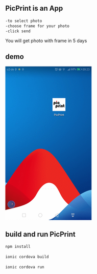 

## PicPrint is an App
    -to select photo
    -choose frame for your photo
    -click send
You will get photo with frame in 5 days

## demo  
![demo](doc/picprint.gif)

## build and run PicPrint
``` 
npm install

ionic cordova build 

ionic cordova run 
``` 
